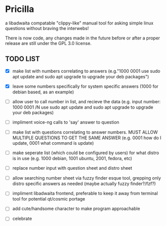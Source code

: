 # Pricilla
a libadwaita compatable "clippy-like" manual tool for asking simple linux questions without braving the interwebs!

There is now code, any changes made in the future before or after a proper release are still under the GPL 3.0 license.


## TODO LIST

- [X] make list with numbers correlating to answers (e.g."1000 0001 use sudo apt update and sudo apt upgrade to upgrade your deb packages")
- [X] leave some numbers specifically for system specific answers (1000 for debian based, as an example)

- [ ] allow user to call number in list, and recieve the data (e.g. input number: 1000 0001 /N use sudo apt update and sudo apt upgrade to upgrade your deb packages)

- [ ] impliment voice-ng calls to 'say' answer to question

- [ ] make list with questions correlating to answer numbers. MUST ALLOW MULTIPLE QUESTIONS TO GET THE SAME ANSWER (e.g. 0001 how do I update, 0001 what command is update)

- [ ] make seperate list (which could be configured by users) for what distro is in use (e.g. 1000 debian, 1001 ubuntu, 2001, fedora, etc)

- [ ] replace number input with question sheet and distro sheet

- [ ] allow searching number sheet via fuzzy finder esque tool, grepping only distro specific answers as needed (maybe actually fuzzy finder?/fzf?)
- [ ] impliment libadwaita frontend, preferable to keep it away from terminal tool for potential qt/cosmic portage

- [ ] add cute/handsome character to make program approachable

- [ ] celebrate
